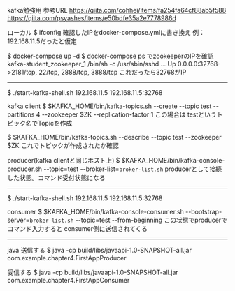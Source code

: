 kafka勉強用
参考URL
https://qiita.com/cohhei/items/fa254fa64cf88ab5f588
https://qiita.com/psyashes/items/e50bdfe35a2e7778986d

ローカル
$ ifconfig
確認したIPをdocker-compose.ymlに書き換え
例：192.168.11.5だったと仮定

$ docker-compose up -d
$ docker-compose ps
でzookeeperのIPを確認
kafka-student_zookeeper_1   /bin/sh -c /usr/sbin/sshd  ...   Up      0.0.0.0:32768->2181/tcp, 22/tcp, 2888/tcp, 3888/tcp
これだったら32768がIP

------------------------------------------------------------------------------------------------------------------
$ ./start-kafka-shell.sh 192.168.11.5 192.168.11.5:32768

kafka client
$ $KAFKA_HOME/bin/kafka-topics.sh --create --topic test --partitions 4 --zookeeper $ZK --replication-factor 1
この場合は testというトピック名でTopicを作成

$ $KAFKA_HOME/bin/kafka-topics.sh --describe --topic test --zookeeper $ZK
これでトピックが作成されたか確認

producer(kafka clientと同じホスト上)
$ $KAFKA_HOME/bin/kafka-console-producer.sh --topic=test --broker-list=`broker-list.sh`
producerとして接続した状態。コマンド受付状態になる


------------------------------------------------------------------------------------------------------------------
$ ./start-kafka-shell.sh 192.168.11.5 192.168.11.5:32768

consumer
$ $KAFKA_HOME/bin/kafka-console-consumer.sh --bootstrap-server=`broker-list.sh` --topic=test --from-beginning
この状態でproducerでコマンド入力すると
consumer側に送信されてくる


------------------------------------------------------------------------------------------------------------------
java
送信する
$ java -cp build/libs/javaapi-1.0-SNAPSHOT-all.jar com.example.chapter4.FirstAppProducer

受信する
$ java -cp build/libs/javaapi-1.0-SNAPSHOT-all.jar com.example.chapter4.FirstAppConsumer

